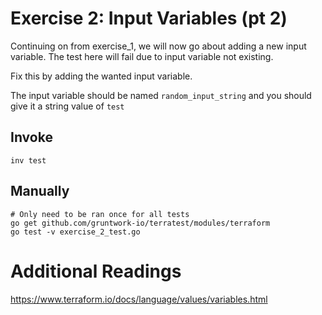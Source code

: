 # Exercise 2: Input Variables (pt 2)

Continuing on from exercise_1, we will now go about adding a new input variable. The test here will fail due to input variable not existing.

Fix this by adding the wanted input variable.

The input variable should be named `random_input_string` and you should give it a string value of `test`

## Invoke
```
inv test
```

## Manually
```
# Only need to be ran once for all tests
go get github.com/gruntwork-io/terratest/modules/terraform
go test -v exercise_2_test.go
```

# Additional Readings
https://www.terraform.io/docs/language/values/variables.html
